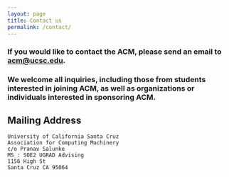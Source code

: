 ```yaml
---
layout: page
title: Contact us
permalink: /contact/
---
```


### If you would like to contact the ACM, please send an email to <a href="mailto:acm@ucsc.edu">acm@ucsc.edu</a>.

### We welcome all inquiries, including those from students interested in **joining** ACM, as well as organizations or individuals interested in **sponsoring** ACM.

## Mailing Address

```
University of California Santa Cruz
Association for Computing Machinery
c/o Pranav Salunke
MS : SOE2 UGRAD Advising
1156 High St
Santa Cruz CA 95064
```
